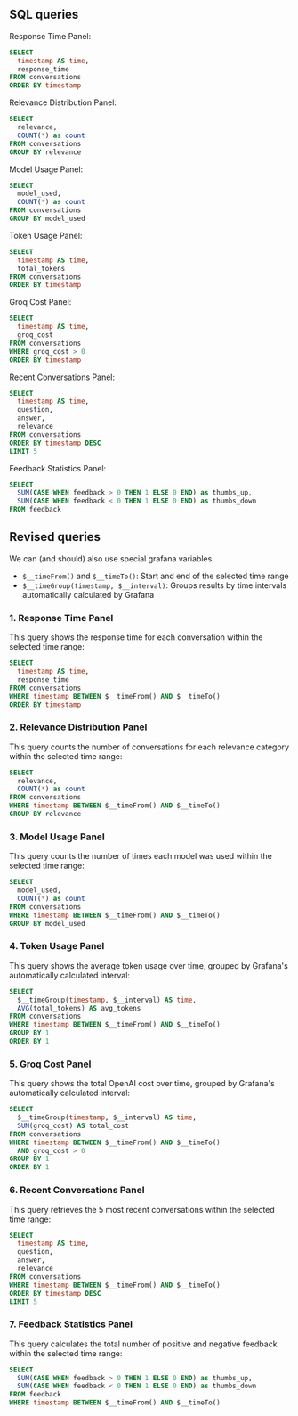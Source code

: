 ## SQL queries

Response Time Panel:

```sql
SELECT
  timestamp AS time,
  response_time
FROM conversations
ORDER BY timestamp
```

Relevance Distribution Panel:

```sql
SELECT
  relevance,
  COUNT(*) as count
FROM conversations
GROUP BY relevance
```

Model Usage Panel:

```sql
SELECT
  model_used,
  COUNT(*) as count
FROM conversations
GROUP BY model_used
```


Token Usage Panel:

```sql
SELECT
  timestamp AS time,
  total_tokens
FROM conversations
ORDER BY timestamp
```

Groq Cost Panel:

```sql
SELECT
  timestamp AS time,
  groq_cost
FROM conversations
WHERE groq_cost > 0
ORDER BY timestamp
```

Recent Conversations Panel:

```sql
SELECT
  timestamp AS time,
  question,
  answer,
  relevance
FROM conversations
ORDER BY timestamp DESC
LIMIT 5
```

Feedback Statistics Panel:

```sql
SELECT
  SUM(CASE WHEN feedback > 0 THEN 1 ELSE 0 END) as thumbs_up,
  SUM(CASE WHEN feedback < 0 THEN 1 ELSE 0 END) as thumbs_down
FROM feedback
```

## Revised queries

We can (and should) also use special grafana variables

- `$__timeFrom()` and `$__timeTo()`: Start and end of the selected time range
- `$__timeGroup(timestamp, $__interval)`: Groups results by time intervals automatically calculated by Grafana

### 1. Response Time Panel

This query shows the response time for each conversation within the selected time range:

```sql
SELECT
  timestamp AS time,
  response_time
FROM conversations
WHERE timestamp BETWEEN $__timeFrom() AND $__timeTo()
ORDER BY timestamp
```

### 2. Relevance Distribution Panel

This query counts the number of conversations for each relevance category within the selected time range:

```sql
SELECT
  relevance,
  COUNT(*) as count
FROM conversations
WHERE timestamp BETWEEN $__timeFrom() AND $__timeTo()
GROUP BY relevance
```

### 3. Model Usage Panel

This query counts the number of times each model was used within the selected time range:

```sql
SELECT
  model_used,
  COUNT(*) as count
FROM conversations
WHERE timestamp BETWEEN $__timeFrom() AND $__timeTo()
GROUP BY model_used
```

### 4. Token Usage Panel

This query shows the average token usage over time, grouped by Grafana's automatically calculated interval:

```sql
SELECT
  $__timeGroup(timestamp, $__interval) AS time,
  AVG(total_tokens) AS avg_tokens
FROM conversations
WHERE timestamp BETWEEN $__timeFrom() AND $__timeTo()
GROUP BY 1
ORDER BY 1
```

### 5. Groq Cost Panel

This query shows the total OpenAI cost over time, grouped by Grafana's automatically calculated interval:

```sql
SELECT
  $__timeGroup(timestamp, $__interval) AS time,
  SUM(groq_cost) AS total_cost
FROM conversations
WHERE timestamp BETWEEN $__timeFrom() AND $__timeTo()
  AND groq_cost > 0
GROUP BY 1
ORDER BY 1
```

### 6. Recent Conversations Panel

This query retrieves the 5 most recent conversations within the selected time range:

```sql
SELECT
  timestamp AS time,
  question,
  answer,
  relevance
FROM conversations
WHERE timestamp BETWEEN $__timeFrom() AND $__timeTo()
ORDER BY timestamp DESC
LIMIT 5
```

### 7. Feedback Statistics Panel

This query calculates the total number of positive and negative feedback within the selected time range:

```sql
SELECT
  SUM(CASE WHEN feedback > 0 THEN 1 ELSE 0 END) as thumbs_up,
  SUM(CASE WHEN feedback < 0 THEN 1 ELSE 0 END) as thumbs_down
FROM feedback
WHERE timestamp BETWEEN $__timeFrom() AND $__timeTo()
```
